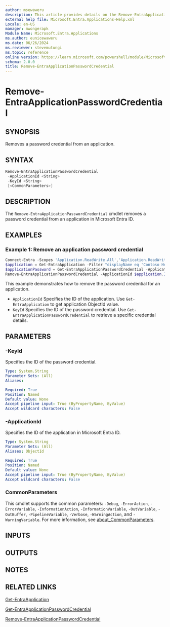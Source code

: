 ```yaml
---
author: msewaweru
description: This article provides details on the Remove-EntraApplicationPasswordCredential command.
external help file: Microsoft.Entra.Applications-Help.xml
Locale: en-US
manager: mwongerapk
Module Name: Microsoft.Entra.Applications
ms.author: eunicewaweru
ms.date: 06/26/2024
ms.reviewer: stevemutungi
ms.topic: reference
online version: https://learn.microsoft.com/powershell/module/Microsoft.Entra/Remove-EntraApplicationPasswordCredential
schema: 2.0.0
title: Remove-EntraApplicationPasswordCredential
---
```


# Remove-EntraApplicationPasswordCredential

## SYNOPSIS

Removes a password credential from an application.

## SYNTAX

```powershell
Remove-EntraApplicationPasswordCredential
 -ApplicationId <String>
 -KeyId <String>
 [<CommonParameters>]
```

## DESCRIPTION

The `Remove-EntraApplicationPasswordCredential` cmdlet removes a password credential from an application in Microsoft Entra ID.

## EXAMPLES

### Example 1: Remove an application password credential

```powershell
Connect-Entra -Scopes 'Application.ReadWrite.All','Application.ReadWrite.OwnedBy'
$application = Get-EntraApplication -Filter "displayName eq 'Contoso Helpdesk Application'"
$applicationPassword = Get-EntraApplicationPasswordCredential -ApplicationId $application.Id | Where-Object {$_.DisplayName -eq 'ERP App Password'}
Remove-EntraApplicationPasswordCredential -ApplicationId $application.Id -KeyId $applicationPassword.KeyId
```

This example demonstrates how to remove the password credential for an application.

- `ApplicationId` Specifies the ID of the application. Use `Get-EntraApplication` to get application ObjectId value.
- `KeyId` Specifies the ID of the password credential. Use `Get-EntraApplicationPasswordCredential` to retrieve a specific credential details.

## PARAMETERS

### -KeyId

Specifies the ID of the password credential.

```yaml
Type: System.String
Parameter Sets: (All)
Aliases:

Required: True
Position: Named
Default value: None
Accept pipeline input: True (ByPropertyName, ByValue)
Accept wildcard characters: False
```

### -ApplicationId

Specifies the ID of the application in Microsoft Entra ID.

```yaml
Type: System.String
Parameter Sets: (All)
Aliases: ObjectId

Required: True
Position: Named
Default value: None
Accept pipeline input: True (ByPropertyName, ByValue)
Accept wildcard characters: False
```

### CommonParameters

This cmdlet supports the common parameters: `-Debug`, `-ErrorAction`, `-ErrorVariable`, `-InformationAction`, `-InformationVariable`, `-OutVariable`, `-OutBuffer`, `-PipelineVariable`, `-Verbose`, `-WarningAction`, and `-WarningVariable`. For more information, see [about_CommonParameters](https://go.microsoft.com/fwlink/?LinkID=113216).

## INPUTS

## OUTPUTS

## NOTES

## RELATED LINKS

[Get-EntraApplication](Get-EntraApplication.md)

[Get-EntraApplicationPasswordCredential](Get-EntraApplicationPasswordCredential.md)

[Remove-EntraApplicationPasswordCredential](Remove-EntraApplicationPasswordCredential.md)
